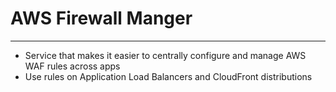 # AWS Firewall Manger
---
- Service that makes it easier to centrally configure and manage AWS WAF rules across apps
- Use rules on Application Load Balancers and CloudFront distributions